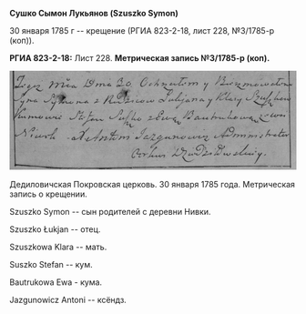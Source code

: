 **Сушко Сымон Лукьянов (Szuszko Symon)**

30 января 1785 г -- крещение (РГИА 823-2-18, лист 228, №3/1785-р (коп)).

**РГИА 823-2-18:** Лист 228. **Метрическая запись №3/1785-р (коп).**

![](./media/30a81197546c3d7c3ab6759680107df06eef452d.png)

Дедиловичская Покровская церковь. 30 января 1785 года. Метрическая
запись о крещении.

Szuszko Symon -- сын родителей с деревни Нивки.

Szuszko Łukjan -- отец.

Szuszkowa Klara -- мать.

Suszko Stefan -- кум.

Bautrukowa Ewa - кума.

Jazgunowicz Antoni -- ксёндз.
